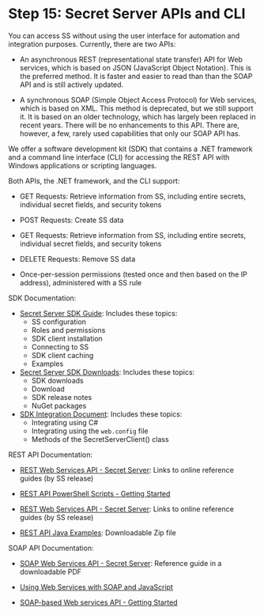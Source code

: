 [title]: # (15. Secret Server APIs and CLI)
[tags]: # (API)
[priority]: # (1015)

# Step 15: Secret Server APIs and CLI

You can access SS without using the user interface for automation and integration purposes. Currently, there are two APIs:

- An asynchronous REST (representational state transfer) API for Web services, which is based on JSON (JavaScript Object Notation). This is the preferred method. It is faster and easier to read than than the SOAP API and is still actively updated.

- A synchronous SOAP (Simple Object Access Protocol) for Web services, which is based on XML. This method is deprecated, but we still support it. It is based on an older technology, which has largely been replaced in recent years. There will be no enhancements to this API. There are, however, a few, rarely used capabilities that only our SOAP API has.

We offer a software development kit (SDK) that contains a .NET framework and a command line interface (CLI) for accessing the REST API with Windows applications or scripting languages.

Both APIs, the .NET framework, and the CLI support:

- GET Requests: Retrieve information from SS, including entire secrets, individual secret fields, and security tokens

- POST Requests: Create SS data

- GET Requests: Retrieve information from SS, including entire secrets, individual secret fields, and security tokens

- DELETE Requests: Remove SS data

- Once-per-session permissions (tested once and then based on the IP address), administered with a SS rule

SDK Documentation:

-  [Secret Server SDK Guide](https://thycotic.force.com/support/s/article/SS-SDK-Guide): Includes these topics:
   - SS configuration
   - Roles and permissions
   - SDK client installation
   - Connecting to SS
   - SDK client caching
   - Examples
-  [Secret Server SDK Downloads](https://thycotic.force.com/support/s/article/SS-SDK-Downloads): Includes these topics:
   - SDK downloads
   - Download
   - SDK release notes
   - NuGet packages
-  [SDK Integration Document](https://github.com/thycotic/sdk-documentation): Includes these topics:
   - Integrating using C#
   - Integrating using the `web.config` file
   - Methods of the SecretServerClient() class

REST API Documentation:

- [REST Web Services API - Secret Server](../rest-api-reference-download/index.md): Links to online reference guides (by SS release)

- [REST API PowerShell Scripts - Getting Started](https://thycotic.force.com/support/s/article/REST-API-PowerShell-Scripts-Getting-Started)

- [REST Web Services API - Secret Server](../rest-api-reference-download/index.md): Links to online reference guides (by SS release)

- [REST API Java Examples](https://updates.thycotic.net/links.ashx?RESTJavaExamples): Downloadable Zip file

SOAP API Documentation:

- [SOAP Web Services API - Secret Server](https://updates.thycotic.net/secretserver/documents/SS_WebServicesGuide.pdf): Reference guide in a downloadable PDF

- [Using Web Services with SOAP and JavaScript](https://thycotic.force.com/support/s/article/Using-Web-Services-with-SOAP-Javascript)

- [SOAP-based Web services API - Getting Started](https://thycotic.force.com/support/s/article/API-PowerShell-Scripts-Getting-Started)
